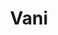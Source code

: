 ---
layout: piece
collection_: paintings
title: Vani
image: vani.jpg
media: Acrylic
dimensions: 8½ x 11
description: Painted with popsicle sticks on board.
price: $85
create_date: 2014
---